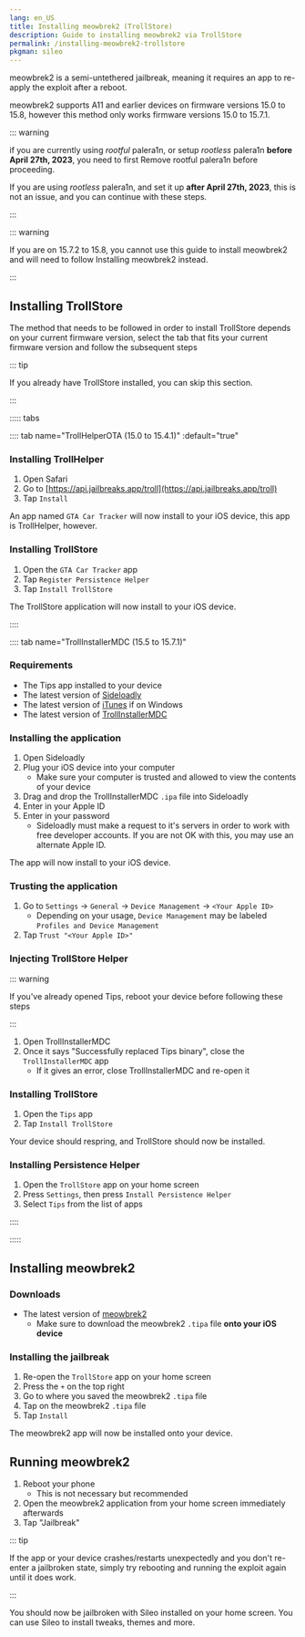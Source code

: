 ```yaml
---
lang: en_US
title: Installing meowbrek2 (TrollStore)
description: Guide to installing meowbrek2 via TrollStore
permalink: /installing-meowbrek2-trollstore
pkgman: sileo
---
```


meowbrek2 is a <router-link to="/types-of-jailbreak/#semi-untethered-jailbreaks">semi-untethered</router-link> jailbreak, meaning it requires an app to re-apply the exploit after a reboot.

meowbrek2 supports A11 and earlier devices on firmware versions 15.0 to 15.8, however this method only works firmware versions 15.0 to 15.7.1.

::: warning

if you are currently using *rootful* palera1n, or setup *rootless* palera1n **before April 27th, 2023**, you need to first <router-link to="/removing-palera1n">Remove rootful palera1n</router-link> before proceeding.

If you are using *rootless* palera1n, and set it up **after April 27th, 2023**, this is not an issue, and you can continue with these steps.

:::

::: warning

If you are on 15.7.2 to 15.8, you cannot use this guide to install meowbrek2 and will need to follow <router-link to="/installing-meowbrek2">Installing meowbrek2</router-link> instead.

:::

## Installing TrollStore

The method that needs to be followed in order to install TrollStore depends on your current firmware version, select the tab that fits your current firmware version and follow the subsequent steps

::: tip

If you already have TrollStore installed, you can skip this section.

:::

::::: tabs

:::: tab name="TrollHelperOTA (15.0 to 15.4.1)" :default="true"

### Installing TrollHelper

1. Open Safari
1. Go to [https://api.jailbreaks.app/troll](https://api.jailbreaks.app/troll)
1. Tap `Install`

An app named `GTA Car Tracker` will now install to your iOS device, this app is TrollHelper, however.

### Installing TrollStore

1. Open the `GTA Car Tracker` app
1. Tap `Register Persistence Helper`
1. Tap `Install TrollStore`

The TrollStore application will now install to your iOS device.

::::

:::: tab name="TrollInstallerMDC (15.5 to 15.7.1)"

### Requirements

- The Tips app installed to your device
- The latest version of [Sideloadly](https://sideloadly.io/)
- The latest version of [iTunes](https://www.apple.com/itunes/download/win32) if on Windows
- The latest version of [TrollInstallerMDC](https://dhinakg.github.io/apps.html)

### Installing the application

1. Open Sideloadly
1. Plug your iOS device into your computer
    - Make sure your computer is trusted and allowed to view the contents of your device
1. Drag and drop the TrollInstallerMDC `.ipa` file into Sideloadly
1. Enter in your Apple ID
1. Enter in your password
    - Sideloadly must make a request to it's servers in order to work with free developer accounts. If you are not OK with this, you may use an alternate Apple ID.

The app will now install to your iOS device.

### Trusting the application

1. Go to `Settings` -> `General` -> `Device Management` -> `<Your Apple ID>`
    - Depending on your usage, `Device Management` may be labeled `Profiles and Device Management`
1. Tap `Trust "<Your Apple ID>"`

### Injecting TrollStore Helper

::: warning

If you've already opened Tips, reboot your device before following these steps

:::

1. Open TrollInstallerMDC
1. Once it says "Successfully replaced Tips binary", close the `TrollInstallerMDC` app
    - If it gives an error, close TrollInstallerMDC and re-open it 

### Installing TrollStore

1. Open the `Tips` app
1. Tap `Install TrollStore`

Your device should respring, and TrollStore should now be installed.

### Installing Persistence Helper

1. Open the `TrollStore` app on your home screen
1. Press `Settings`, then press `Install Persistence Helper`
1. Select `Tips` from the list of apps

::::

:::::

## Installing meowbrek2

### Downloads

- The latest version of [meowbrek2](https://kok3shidoll.github.io/download/secret/00169AD7-0BA8-4CA6-B0F4-676C3090DFEC/meowbrek2_1.1.6_TS.tipa)
    - Make sure to download the meowbrek2 `.tipa` file **onto your iOS device**

### Installing the jailbreak

1. Re-open the `TrollStore` app on your home screen
1. Press the `+` on the top right
1. Go to where you saved the meowbrek2 `.tipa` file
1. Tap on the meowbrek2 `.tipa` file
1. Tap `Install`

The meowbrek2 app will now be installed onto your device.

## Running meowbrek2

1. Reboot your phone
    - This is not necessary but recommended
1. Open the meowbrek2 application from your home screen immediately afterwards
1. Tap "Jailbreak"

::: tip

If the app or your device crashes/restarts unexpectedly and you don't re-enter a jailbroken state, simply try rebooting and running the exploit again until it does work.

:::

You should now be jailbroken with Sileo installed on your home screen. You can use Sileo to install <router-link to="/faq/#what-are-tweaks">tweaks</router-link>, themes and more.
